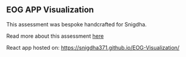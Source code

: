## EOG APP Visualization

This assessment was bespoke handcrafted for Snigdha.

Read more about this assessment [here](https://react.eogresources.com)

React app hosted on: https://snigdha371.github.io/EOG-Visualization/
